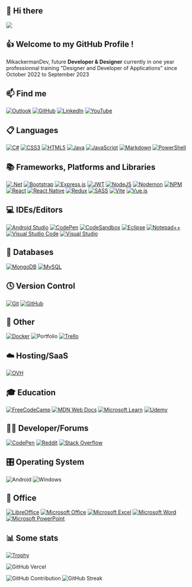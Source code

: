 ## 👋 Hi there
[![](https://github.com/MikackermanDev/MikackermanDev/blob/main/MikackermanGif.gif)](https://www.MikackermanDev.fr/)

## 👍 Welcome to my GitHub Profile !

MikackermanDev, future **Developer & Designer** currently in one year professionnal training "Designer and Developer of Applications" since October 2022 to September 2023

## 📫 Find me
[![Outlook](https://img.shields.io/badge/Outlook-0078D4?&logo=microsoft-outlook&logoColor=white)](mailto:mikackerman093@outlook.fr)
[![GitHub](https://img.shields.io/badge/github-%23121011.svg?logo=github&logoColor=white)](https://github.com/MikackermanDev)
[![LinkedIn](https://img.shields.io/badge/linkedin-%230077B5.svg?&logo=linkedin)](https://www.linkedin.com/in/?/)
[![YouTube](https://img.shields.io/badge/YouTube-%23FF0000.svg?logo=YouTube&logoColor=white)](https://www.youtube.com/@MikackermanDev)

## 📋 Languages
[![C#](https://img.shields.io/badge/C%23-%23239120.svg?&logo=c-sharp&logoColor=white)](https://en.wikipedia.org/wiki/C_Sharp_(programming_language))
[![CSS3](https://img.shields.io/badge/CSS_3-%231572B6.svg?&logo=css3&logoColor=white)](https://en.wikipedia.org/wiki/CSS)
[![HTML5](https://img.shields.io/badge/HTML_5-%23E34F26.svg?&logo=html5&logoColor=white)](https://en.wikipedia.org/wiki/HTML)
[![Java](https://img.shields.io/badge/Java-%23ED8B00.svg?&logo=java&logoColor=white)](https://www.java.com)
[![JavaScript](https://img.shields.io/badge/JavaScript-%23323330.svg?&logo=javascript&logoColor=%23F7DF1E)](https://en.wikipedia.org/wiki/JavaScript)
[![Markdown](https://img.shields.io/badge/Markdown-%23000000.svg?&logo=markdown&logoColor=white)](https://en.wikipedia.org/wiki/Markdown)
[![PowerShell](https://img.shields.io/badge/PowerShell-%235391FE.svg?&logo=powershell&logoColor=white)](https://en.wikipedia.org/wiki/PowerShell)

## 📚 Frameworks, Platforms and Libraries
[![.Net](https://img.shields.io/badge/.NET-5C2D91?&logo=.net&logoColor=white)](https://dotnet.microsoft.com)
[![Bootstrap](https://img.shields.io/badge/BootStrap-%23563D7C.svg?&logo=bootstrap&logoColor=white)]()
[![Express.js](https://img.shields.io/badge/Express.js-%23404d59.svg?&logo=express&logoColor=%2361DAFB)](https://expressjs.com/fr/)
[![JWT](https://img.shields.io/badge/JWT-black?&logo=JSON%20web%20tokens)](https://jwt.io/)
[![NodeJS](https://img.shields.io/badge/Node.js-6DA55F?&logo=node.js&logoColor=white)](https://nodejs.org)
[![Nodemon](https://img.shields.io/badge/Nodemon-%23323330.svg?&logo=nodemon&logoColor=%BBDEAD)](https://nodemon.io/)
[![NPM](https://img.shields.io/badge/NPM-%23CB3837.svg?&logo=npm&logoColor=white)](https://www.npmjs.com/)
[![React](https://img.shields.io/badge/React-%2320232a.svg?&logo=react&logoColor=%2361DAFB)](https://fr.reactjs.org/)
[![React Native](https://img.shields.io/badge/React_Native-%2320232a.svg?&logo=react&logoColor=%2361DAFB)](https://reactnative.dev/)
[![Redux](https://img.shields.io/badge/Redux-%23593d88.svg?&logo=redux&logoColor=white)]()
[![SASS](https://img.shields.io/badge/SASS-hotpink.svg?&logo=SASS&logoColor=white)]()
[![Vite](https://img.shields.io/badge/Vite-%23646CFF.svg?&logo=vite&logoColor=white)](https://vitejs.dev/)
[![Vue.js](https://img.shields.io/badge/Vuejs-%2335495e.svg?&logo=vuedotjs&logoColor=%234FC08D)](https://vuejs.org/)

## 💻 IDEs/Editors
[![Android Studio](https://img.shields.io/badge/Android%20Studio-3DDC84.svg?&logo=android-studio&logoColor=white)](https://developer.android.com/studio)
[![CodePen](https://img.shields.io/badge/CodePen-white?&logo=codepen&logoColor=black)](https://codepen.io/)
[![CodeSandbox](https://img.shields.io/badge/CodeSandBox-040404?&logo=codesandbox&logoColor=DBDBDB)](https://codesandbox.io/)
[![Eclipse](https://img.shields.io/badge/Eclipse-2C2255?&logo=eclipse&logoColor=white)](https://www.eclipse.org/downloads/)
[![Notepad++](https://img.shields.io/badge/Notepad++-90E59A.svg?&logo=notepad%2b%2b&logoColor=black)](https://notepad-plus-plus.org/downloads/)
[![Visual Studio Code](https://img.shields.io/badge/Visual%20Studio%20Code-0078d7.svg?&logo=visual-studio-code&logoColor=white)](https://visualstudio.microsoft.com/fr/)
[![Visual Studio](https://img.shields.io/badge/Visual%20Studio-5C2D91.svg?&logo=visual-studio&logoColor=white)](https://visualstudio.microsoft.com/fr/)

## 💾 Databases
[![MongoDB](https://img.shields.io/badge/MongoDB-%234ea94b.svg?&logo=mongodb&logoColor=white)](https://www.mongodb.com)
[![MySQL](https://img.shields.io/badge/MySQL-%2300f.svg?&logo=mysql&logoColor=white)](https://www.mysql.com/)
## 🕓 Version Control
[![Git](https://img.shields.io/badge/Git-%23F05033.svg?&logo=git&logoColor=white)](https://git-scm.com/)
[![GitHub](https://img.shields.io/badge/GitHub-%23121011.svg?&logo=github&logoColor=white)](https://www.github.com/)

## 🤔 Other
[![Docker](https://img.shields.io/badge/Docker-%230db7ed.svg?&logo=docker&logoColor=white)](https://www.docker.com/)
![Portfolio](https://img.shields.io/badge/PortFolio-%23000000.svg?&logo=firefox&logoColor=#FF7139)
[![Trello](https://img.shields.io/badge/Trello-%23026AA7.svg?&logo=Trello&logoColor=white)](https://trello.com/)

## ☁️ Hosting/SaaS
[![OVH](https://img.shields.io/badge/OVH-%23123F6D.svg?&logo=ovh&logoColor=#123F6D)](https://www.ovhcloud.com)

## 🎓 Education
[![FreeCodeCamp](https://img.shields.io/badge/FreeCodeCamp-%23123.svg?&logo=freecodecamp&logoColor=green)](https://www.freecodecamp.org)
[![MDN Web Docs](https://img.shields.io/badge/MDN_Web_Docs-black?&logo=mdnwebdocs&logoColor=white)](https://developer.mozilla.org)
[![Microsoft Learn](https://img.shields.io/badge/Microsoft_Learn-258ffa?&logo=microsoft&logoColor=white)](https://learn.microsoft.com)
[![Udemy](https://img.shields.io/badge/Udemy-A435F0?&logo=Udemy&logoColor=white)](https://www.udemy.com/fr)

## 🧑‍💻 Developer/Forums
[![CodePen](https://img.shields.io/badge/CodePen-000000?&logo=codepen&logoColor=white)](https://codepen.io)
[![Reddit](https://img.shields.io/badge/Reddit-%23FF4500.svg?&logo=Reddit&logoColor=white)](https://reddit.com)
[![Stack Overflow](https://img.shields.io/badge/-StackOverFlow-FE7A16?logo=stack-overflow&logoColor=white)](https://stackoverflow.com)

## 🎛️ Operating System
![Android](https://img.shields.io/badge/Android-3DDC84?&logo=android&logoColor=white)
![Windows](https://img.shields.io/badge/Windows-0078D6?&logo=windows&logoColor=white)

## 🏢 Office
[![LibreOffice](https://img.shields.io/badge/LibreOffice-%2318A303?&logo=LibreOffice&logoColor=white)](https://fr.libreoffice.org/)
[![Microsoft Office](https://img.shields.io/badge/Microsoft_Office-D83B01?&logo=microsoft-office&logoColor=white)](https://www.microsoft.com/fr-fr/microsoft-365/get-started-with-office-2021)
[![Microsoft Excel](https://img.shields.io/badge/Microsoft_Excel-217346?&logo=microsoft-excel&logoColor=white)](https://www.microsoft.com/fr-fr/microsoft-365/excel)
[![Microsoft Word](https://img.shields.io/badge/Microsoft_Word-2B579A?&logo=microsoft-word&logoColor=white)](https://www.microsoft.com/fr-fr/microsoft-365/word?activetab=tabs%3afaqheaderregion3)
[![Microsoft PowerPoint](https://img.shields.io/badge/Microsoft_PowerPoint-B7472A?&logo=microsoft-powerpoint&logoColor=white)](https://www.microsoft.com/fr-fr/microsoft-365/powerpoint)

## 📊 Some stats
[![Trophy](https://github-profile-trophy.vercel.app/?username=mikackermandev&theme=onedark&rank=SECRET,SSS,SS,S,AAA,AA,A&no-bg=true&no-frame=true&margin-w=16)](https://github.com/ryo-ma/github-profile-trophy)

<!-- <img height="200px" src="https://github-readme-stats.vercel.app/api/top-langs/?username=mikackermandev&hide_border=true&layout=compact&langs_count=6,&theme=tokyonight" />-->

![GitHub Vercel](https://github-readme-stats.vercel.app/api/top-langs/?username=mikackermandev&hide_border=true&layout=compact&langs_count=6,&theme=tokyonight)

![GitHub Contribution](https://github-readme-stats.vercel.app/api?username=mikackermandev&hide_border=true&theme=tokyonight&show_icons=true&count_private=true)
![GitHub Streak](https://github-readme-streak-stats.herokuapp.com?user=mikackermandev&hide_border=true&theme=tokyonight)

<!--
https://github.com/anuraghazra/github-readme-stats#github-stats-card
https://github.com/DenverCoder1/github-readme-streak-stats
https://github.com/Ileriayo/markdown-badges

https://github.com/adamalston/adamalston/blob/master/README.md
-->
